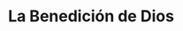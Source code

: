 ---
title: "La Benedición de Dios"
url: /san-lucas-sacatepequez/la-benedicion-de-dios/
shop: Lebensmittel
---